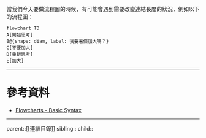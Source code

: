 當我們今天要做流程圖的時候，有可能會遇到需要改變連結長度的狀況，例如以下的流程圖：
```mermaid
flowchart TD
A[開始思考]
B@{shape: diam, label: 我要薯條加大嗎？}
C[不要加大]
D[重新思考]
E[加大]
```

- - -
# 參考資料
- [Flowcharts - Basic Syntax](https://mermaid.js.org/syntax/flowchart.html)
- - -
parent::[[連結目錄]]
sibling::
child::